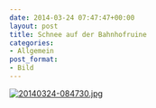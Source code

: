 ```yaml
---
date: 2014-03-24 07:47:47+00:00
layout: post
title: Schnee auf der Bahnhofruine
categories:
- Allgemein
post_format:
- Bild
---
```


  
  
[![20140324-084730.jpg](http://clemi.ag3r.at/wp-content/uploads/2014/03/20140324-084730.jpg)](http://clemi.ag3r.at/wp-content/uploads/2014/03/20140324-084730.jpg)
